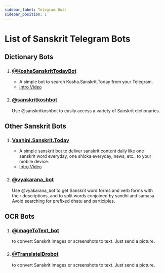 ```yaml
---
sidebar_label: Telegram Bots
sidebar_position: 1
---
```


# List of Sanskrit Telegram Bots

## Dictionary Bots

1. ### [@KoshaSanskritTodayBot](https://kosha.sanskrit.today/tools/telegram-bot)
    
    * A simple bot to search Kosha.Sanskrit.Today from your Telegram.
    * [<IconFA icon="fab fa-youtube" /> Intro Video](https://youtube.com/shorts/tqqpjblp60A?feature=shared)

1. ### [@sanskritkoshbot](https://t.me/sanskritkoshbot)

    Use @sanskritkoshbot to easily access a variety of Sanskrit dictionaries.

## Other Sanskrit Bots

1. ### [Vaahini.Sanskrit.Today](https://vaahini.sanskrit.today/)

    * A simple sanskrit bot to deliver sanskrit content daily like one sanskrit word everyday, one shloka everyday, news, etc.. to your mobile device.
    * [<IconFA icon="fab fa-youtube" /> Intro Video](https://youtu.be/X1Px1V6A58w)

1. ### [@vyakarana_bot](https://t.me/vyakarana_bot)

    Use @vyakarana_bot to get Sanskrit word forms and verb forms with their descriptions, and to split words conjoined by sandhi and samasa. Avoid searching for prefixed dhatu and participles.

## OCR Bots

1. ### [@imageToText_bot](https://t.me/imageToText_bot)

    to convert Sanskrit images or screenshots to text. Just send a picture.

1. ### [@TranslateIDrobot](https://t.me/TranslateIDrobot)

    to convert Sanskrit images or screenshots to text. Just send a picture.
